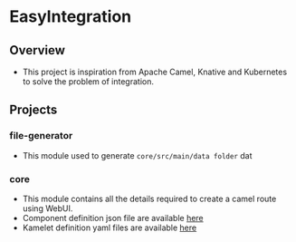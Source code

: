# EasyIntegration

## Overview
- This project is inspiration from Apache Camel, Knative and Kubernetes to solve the problem of integration.

## Projects
### file-generator
- This module used to generate `core/src/main/data folder` dat
### core
- This module contains all the details required to create a camel route using WebUI.
- Component definition json file are available [here](https://github.com/apache/camel/tree/main/catalog/camel-catalog/src/generated/resources/org/apache/camel/catalog/components)
- Kamelet definition yaml files are available [here](https://github.com/apache/camel-kamelets/tree/main/kamelets)
